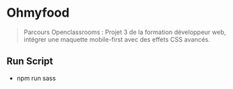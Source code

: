 # Ohmyfood

> Parcours Openclassrooms : Projet 3 de la formation développeur web, intégrer une maquette mobile-first avec des effets CSS avancés.

## Run Script

- npm run sass
